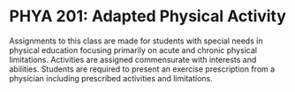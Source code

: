 # PHYA 201: Adapted Physical Activity

Assignments to this class are made for students with special needs in physical education focusing primarily on acute and chronic physical limitations. Activities are assigned commensurate with interests and abilities. Students are required to present an exercise prescription from a physician including prescribed activities and limitations.